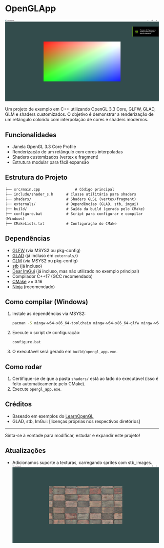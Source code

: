 # OpenGLApp

![Screenshot](images/readme_images/Screenshot_1.png)

Um projeto de exemplo em C++ utilizando OpenGL 3.3 Core, GLFW, GLAD, GLM e shaders customizados. O objetivo é demonstrar a renderização de um retângulo colorido com interpolação de cores e shaders modernos.

## Funcionalidades
- Janela OpenGL 3.3 Core Profile
- Renderização de um retângulo com cores interpoladas
- Shaders customizados (vertex e fragment)
- Estrutura modular para fácil expansão

## Estrutura do Projeto
```
├── src/main.cpp                # Código principal
├── include/shader_s.h      # Classe utilitária para shaders
├── shaders/                # Shaders GLSL (vertex/fragment)
├── externals/              # Dependências (GLAD, stb, imgui)
├── build/                  # Saída da build (gerada pelo CMake)
├── configure.bat           # Script para configurar e compilar (Windows)
├── CMakeLists.txt          # Configuração do CMake
```

## Dependências
- [GLFW](https://www.glfw.org/) (via MSYS2 ou pkg-config)
- [GLAD](https://glad.dav1d.de/) (já incluso em `externals/`)
- [GLM](https://github.com/g-truc/glm) (via MSYS2 ou pkg-config)
- [stb](https://github.com/nothings/stb) (já incluso)
- [Dear ImGui](https://github.com/ocornut/imgui) (já incluso, mas não utilizado no exemplo principal)
- Compilador C++17 (GCC recomendado)
- [CMake](https://cmake.org/) >= 3.16
- [Ninja](https://ninja-build.org/) (recomendado)

## Como compilar (Windows)
1. Instale as dependências via MSYS2:
   ```sh
   pacman -S mingw-w64-x86_64-toolchain mingw-w64-x86_64-glfw mingw-w64-x86_64-glm mingw-w64-x86_64-cmake mingw-w64-x86_64-ninja
   ```
2. Execute o script de configuração:
   ```sh
   configure.bat
   ```
3. O executável será gerado em `build/opengl_app.exe`.

## Como rodar
1. Certifique-se de que a pasta `shaders/` está ao lado do executável (isso é feito automaticamente pelo CMake).
2. Execute `opengl_app.exe`.

## Créditos
- Baseado em exemplos do [LearnOpenGL](https://learnopengl.com/)
- GLAD, stb, ImGui: [licenças próprias nos respectivos diretórios]

---

Sinta-se à vontade para modificar, estudar e expandir este projeto!


## Atualizações

- Adicionamos suporte a texturas, carregando sprites com stb_images.
![Screenshot](images/readme_images/Screenshot_2.png)